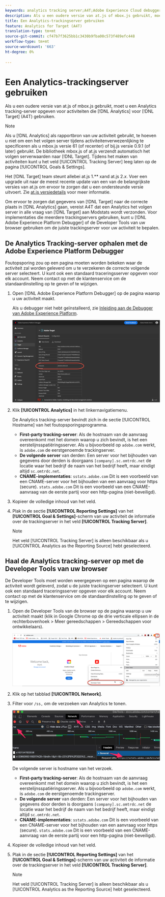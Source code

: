 ```yaml
---
keywords: analytics tracking server;A4T;Adobe Experience Cloud debugger;Adobe Experience Platform debugger;reporting source;developer tools
description: Als u een oudere versie van at.js of mbox.js gebruikt, moet u een analytische volgende server voor activiteiten specificeren die Analytics voor Doel (A4T) gebruiken.
title: Een Analytics-trackingserver gebruiken
feature: Analytics for Target (A4T)
translation-type: tm+mt
source-git-commit: cf47b7f3625bb1c3430b9fba00c573f489efc448
workflow-type: tm+mt
source-wordcount: '663'
ht-degree: 0%

---
```



# Een Analytics-trackingserver gebruiken

Als u een oudere versie van at.js of mbox.js gebruikt, moet u een Analytics tracking-server opgeven voor activiteiten die [!DNL Analytics] voor [!DNL Target] (A4T) gebruiken.

>[!NOTE]
>
>Als u [!DNL Analytics] als rapportbron van uw activiteit gebruikt, te hoeven u niet om een het volgen server tijdens activiteitenverwezenlijking te specificeren als u mbox.js versie 61 (of recenter) of bij.js versie 0.9.1 (of later) gebruikt. De bibliotheek mbox.js of at.js verzendt automatisch het volgen serverwaarden naar [!DNL Target]. Tijdens het maken van activiteiten kunt u het veld [!UICONTROL Tracking Server] leeg laten op de pagina [!UICONTROL Goals & Settings].
>
>Het [!DNL Target] team steunt allebei at.js 1.** xand at.js 2.*x*. Voer een upgrade uit naar de meest recente update van een van de belangrijkste versies van at.js om ervoor te zorgen dat u een ondersteunde versie uitvoert. Zie [at.js versiedetails](/help/c-implementing-target/c-implementing-target-for-client-side-web/target-atjs-versions.md) voor meer informatie.

Om ervoor te zorgen dat gegevens van [!DNL Target] naar de correcte plaats in [!DNL Analytics] gaan, vereist A4T dat een Analytics het volgen server in alle vraag van [!DNL Target] aan Modstats wordt verzonden. Voor implementaties die meerdere trackingservers gebruiken, kunt u [!DNL Adobe Experience Platform Debugger] of de Developer Tools van uw browser gebruiken om de juiste trackingserver voor uw activiteit te bepalen.

## De Analytics Tracking-server ophalen met de Adobe Experience Platform Debugger

Foutopsporing zou op een pagina moeten worden bekeken waar de activiteit zal worden geleverd om u te verzekeren de correcte volgende server selecteert. U kunt ook een standaard traceringsserver opgeven voor elk account. Neem contact op met de klantenservice om de standaardinstelling op te geven of te wijzigen.

1. Open [!DNL Adobe Experience Platform Debugger] op de pagina waarop u uw activiteit maakt.

   Als u debugger niet hebt geïnstalleerd, zie [Inleiding aan de Debugger van Adobe Experience Platform](https://experienceleague.adobe.com/docs/platform-learn/tutorials/data-ingestion/web-sdk/introduction-to-the-experience-platform-debugger.html).

   ![](assets/Screen_DebuggerTrackServ.png)

1. Klik **[!UICONTROL Analytics]** in het linkernavigatiemenu.

   De Analytics tracking-server bevindt zich in de sectie [!UICONTROL Hostname] van het foutopsporingsprogramma.

   * **First-party tracking-server**: Als de hostnaam van de aanvraag overeenkomt met het domein waarop u zich bevindt, is het een eerstelijnsspatiëringsserver. Als u bijvoorbeeld op `adobe.com` werkt, is `adobe.com` de eerstgenoemde trackingserver.
   * **De volgende server** van derden: Een server voor het bijhouden van gegevens door derden is doorgaans  `[company].sc.omtrdc.net` de locatie waar het bedrijf de naam van het bedrijf heeft, maar eindigt altijd  `sc.omtrdc.net`.
   * **CNAME-implementaties**:  `sstats.adobe.com` Dit is een voorbeeld van een CNAME-server voor het bijhouden van een aanvraag voor https (secure). `stats.adobe.com` Dit is een voorbeeld van een CNAME-aanvraag van de eerste partij voor een http-pagina (niet-beveiligd).

1. Kopieer de volledige inhoud van het veld.

1. Plak in de sectie **[!UICONTROL Reporting Settings]** van het **[!UICONTROL Goal & Settings]**-scherm van uw activiteit de informatie over de trackingserver in het veld **[!UICONTROL Tracking Server]**.

   >[!NOTE]
   >
   >Het veld [!UICONTROL Tracking Server] is alleen beschikbaar als u [!UICONTROL Analytics as the Reporting Source] hebt geselecteerd.

## Haal de Analytics tracking-server op met de Developer Tools van uw browser

De Developer Tools moet worden weergegeven op een pagina waarop de activiteit wordt geleverd, zodat u de juiste trackingserver selecteert. U kunt ook een standaard traceringsserver opgeven voor elk account. Neem contact op met de klantenservice om de standaardinstelling op te geven of te wijzigen.

1. Open de Developer Tools van de browser op de pagina waarop u uw activiteit maakt (klik in Google Chrome op de drie verticale ellipsen in de rechterbovenhoek > Meer gereedschappen > Gereedschappen voor ontwikkelaars).

   ![Gereedschappen voor Chrome-ontwikkelaars](/help/c-integrating-target-with-mac/a4t/assets/chrome-dev-tools.png)

1. Klik op het tabblad **[!UICONTROL Network]**.

1. Filter voor `/ss,` om de verzoeken van Analytics te tonen.

   ![De ontwikkelaars van Chrome hulpmiddelen met /ss onderzoek](/help/c-integrating-target-with-mac/a4t/assets/chrome-search.png)

   De volgende server is hostname van het verzoek.

   * **First-party tracking-server**: Als de hostnaam van de aanvraag overeenkomt met het domein waarop u zich bevindt, is het een eerstelijnsspatiëringsserver. Als u bijvoorbeeld op `adobe.com` werkt, is `adobe.com` de eerstgenoemde trackingserver.
   * **De volgende server** van derden: Een server voor het bijhouden van gegevens door derden is doorgaans  `[company].sc.omtrdc.net` de locatie waar het bedrijf de naam van het bedrijf heeft, maar eindigt altijd  `sc.omtrdc.net`.
   * **CNAME-implementaties**:  `sstats.adobe.com` Dit is een voorbeeld van een CNAME-server voor het bijhouden van een aanvraag voor https (secure). `stats.adobe.com` Dit is een voorbeeld van een CNAME-aanvraag van de eerste partij voor een http-pagina (niet-beveiligd).

1. Kopieer de volledige inhoud van het veld.

1. Plak in de sectie **[!UICONTROL Reporting Settings]** van het **[!UICONTROL Goal & Settings]**-scherm van uw activiteit de informatie over de trackingserver in het veld **[!UICONTROL Tracking Server]**.

   >[!NOTE]
   >
   >Het veld [!UICONTROL Tracking Server] is alleen beschikbaar als u [!UICONTROL Analytics as the Reporting Source] hebt geselecteerd.

